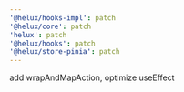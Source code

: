 ```yaml
---
'@helux/hooks-impl': patch
'@helux/core': patch
'helux': patch
'@helux/hooks': patch
'@helux/store-pinia': patch
---
```


add wrapAndMapAction, optimize useEffect
